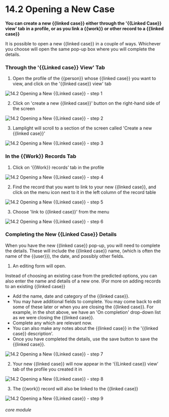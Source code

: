 # 14.2 Opening a New Case

**You can create a new {{linked case}} either through the '{{Linked Case}} view' tab in a profile, or as you link a {{work}} or other record to a {{linked case}}**

It is possible to open a new {{linked case}} in a couple of ways. Whichever you choose will open the same pop-up box where you will complete the details.

### Through the &#039;{{Linked case}} View&#039; Tab

1. Open the profile of the {{person}} whose {{linked case}} you want to view, and click on the &#039;{{linked case}} view&#039; tab

![14.2 Opening a New {{Linked case}} - step 1](14.2_Opening_a_New_Case_im_1.png)

2. Click on &#039;create a new {{linked case}}&#039; button on the right-hand side of the screen

![14.2 Opening a New {{Linked case}} - step 2](14.2_Opening_a_New_Case_im_2.png)

3. Lamplight will scroll to a section of the screen called &#039;Create a new {{linked case}}&#039;

![14.2 Opening a New {{Linked case}} - step 3](14.2_Opening_a_New_Case_im_3.png)

### In the {{Work}} Records Tab

1. Click on ‘{{Work}} records’ tab in the profile

![14.2 Opening a New {{Linked case}} - step 4](14.2_Opening_a_New_Case_im_4.png)

2. Find the record that you want to link to your new {{linked case}}, and click on the menu icon next to it in the left column of the record table

![14.2 Opening a New {{Linked case}} - step 5](14.2_Opening_a_New_Case_im_5.png)

3. Choose &#039;link to {{linked case}}&#039; from the menu

![14.2 Opening a New {{Linked case}} - step 6](14.2_Opening_a_New_Case_im_6.png)

### Completing the New {{Linked Case}} Details
When you have the new {{linked case}} pop-up, you will need to complete the details. These will include the {{linked case}} name, (which is often the name of the {{user}}), the date, and possibly other fields.

1. An editing form will open.

Instead of choosing an existing case from the predicted options, you can also enter the name and details of a new one. (For more on adding records to an existing {{linked case}}

- Add the name, date and category of the {{linked case}}. 
- You may have additional fields to complete. You may come back to edit some of these later or when you are closing the {{linked case}}. For example, in the shot above, we have an 'On completion' drop-down list as we were closing the {{linked case}}. 
- Complete any which are relevant now.  
- You can also make any notes about the {{linked case}} in the '{{linked case}} description'.
- Once you have completed the details, use the save button to save the {{linked case}}.

![14.2 Opening a New {{Linked case}} - step 7](14.2_Opening_a_New_Case_im_7.png)

2. Your new {{linked case}} will now appear in the ‘{{Linked case}} view’ tab of the profile you created it in

![14.2 Opening a New {{Linked case}} - step 8](14.2_Opening_a_New_Case_im_8.png)

3.  The {{work}} record will also be linked to the {{linked case}}

![14.2 Opening a New {{Linked case}} - step 9](14.2_Opening_a_New_Case_im_9.png)



###### core module
